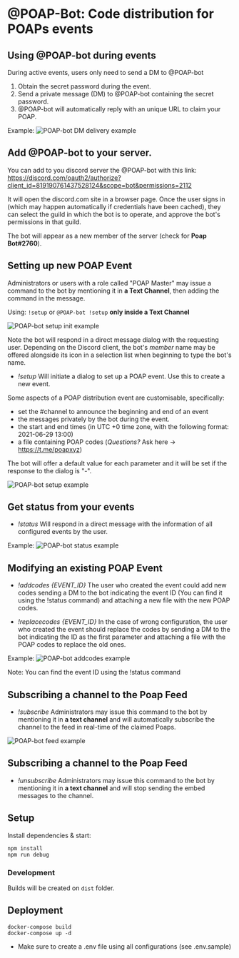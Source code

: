 # @POAP-Bot: Code distribution for POAPs events

## Using @POAP-bot during events

During active events, users only need to send a DM to @POAP-bot

1. Obtain the secret password during the event.
2. Send a private message (DM) to @POAP-bot containing the secret password.
3. @POAP-bot will automatically reply with an unique URL to claim your POAP.

Example:
![POAP-bot DM delivery example](https://github.com/poap-xyz/poap-bot-v2/blob/images/docs/examples/dm_delivery_example.png?raw=true)

## Add @POAP-bot to your server.

You can add to you discord server the @POAP-bot with this link:
https://discord.com/oauth2/authorize?client_id=819190761437528124&scope=bot&permissions=2112

It will open the discord.com site in a browser page. Once the user signs in (which may happen automatically if credentials have been cached), they can select the guild in which the bot is to operate, and approve the bot's permissions in that guild.

The bot will appear as a new member of the server (check for __Poap Bot#2760__).

## Setting up new POAP Event

Administrators or users with a role called "POAP Master" may issue a command to the bot by mentioning it in __a Text Channel__, then adding the command in the message. 

Using:
`!setup` or `@POAP-bot !setup` __only inside a Text Channel__

![POAP-bot setup init example](https://github.com/poap-xyz/poap-bot-v2/blob/images/docs/examples/start_setup_example.png?raw=true)

Note the bot will respond in a direct message dialog with the requesting user. Depending on the Discord client, the bot's _member_ name may be offered alongside its icon in a selection list when beginning to type the bot's name.

- _!setup_ Will initiate a dialog to set up a POAP event. Use this to create a new event.

Some aspects of a POAP distribution event are customisable, specifically:

- set the #channel to announce the beginning and end of an event
- the messages privately by the bot during the event.
- the start and end times (in UTC +0 time zone, with the following format: 2021-06-29 13:00)
- a file containing POAP codes (_Questions?_ Ask here -> https://t.me/poapxyz)

The bot will offer a default value for each parameter and it will be set if the response to the dialog is "-".

![POAP-bot setup example](https://github.com/poap-xyz/poap-bot-v2/blob/images/docs/examples/setup_example.png?raw=true)

## Get status from your events
- _!status_ Will respond in a direct message with the information of all configured events by the user.

Example:
![POAP-bot status example](https://github.com/poap-xyz/poap-bot-v2/blob/images/docs/examples/status_example.png?raw=true)

## Modifying an existing POAP Event
- _!addcodes {EVENT_ID}_ The user who created the event could add new codes sending a DM to the bot indicating the event ID (You can find it using the !status command) and attaching a new file with the new POAP codes.

- _!replacecodes {EVENT_ID}_ In the case of wrong configuration, the user who created the event should replace the codes by sending a DM to the bot indicating the ID as the first parameter and attaching a file with the POAP codes to replace the old ones.

Example:
![POAP-bot addcodes example](https://github.com/poap-xyz/poap-bot-v2/blob/images/docs/examples/add_codes_example.png?raw=true)

Note: You can find the event ID using the !status command

## Subscribing a channel to the Poap Feed
- _!subscribe_ Administrators may issue this command to the bot by mentioning it in __a text channel__ and will automatically subscribe the channel to the feed in real-time of the claimed Poaps.

![POAP-bot feed example](https://github.com/poap-xyz/poap-bot-v2/blob/images/docs/examples/subscribe_feed_example.png?raw=true)

## Subscribing a channel to the Poap Feed
- _!unsubscribe_ Administrators may issue this command to the bot by mentioning it in __a text channel__ and will stop sending the embed messages to the channel. 

## Setup

Install dependencies & start:

    npm install
    npm run debug

### Development
Builds will be created on `dist` folder.

## Deployment

    docker-compose build
    docker-compose up -d

- Make sure to create a .env file using all configurations (see .env.sample)
